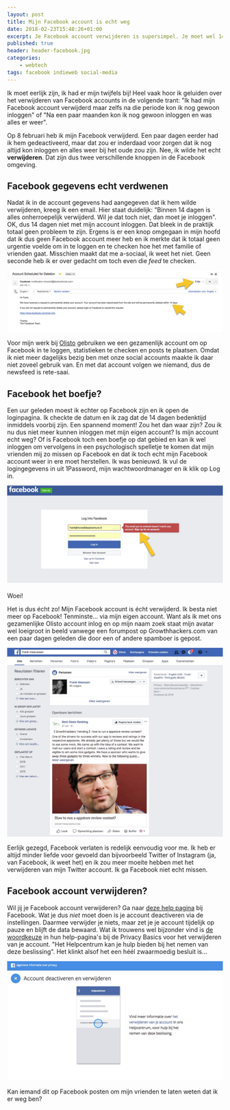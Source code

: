 ```yaml
---
layout: post
title: Mijn Facebook account is echt weg
date: 2018-02-23T15:48:26+01:00
excerpt: Je Facebook account verwijderen is supersimpel. Je moet wel 14 dagen geduld hebben.
published: true
header: header-facebook.jpg
categories: 
    - webtech
tags: facebook indieweb social-media
---
```

Ik moet eerlijk zijn, ik had er mijn twijfels bij! Heel vaak hoor ik geluiden over het verwijderen van Facebook accounts in de volgende trant: "Ik had mijn Facebook account verwijderd maar zelfs na die periode kon ik nog gewoon inloggen" of "Na een paar maanden kon ik nog gewoon inloggen en was alles er weer".

Op 8 februari heb ik mijn Facebook verwijderd. Een paar dagen eerder had ik hem gedeactiveerd, maar dat zou er inderdaad voor zorgen dat ik nog altijd kon inloggen en alles weer bij het oude zou zijn. Nee, ik wilde het echt **verwijderen**. Dat zijn dus twee verschillende knoppen in de Facebook omgeving. 

## Facebook gegevens echt verdwenen
Nadat ik in de account gegevens had aangegeven dat ik hem wilde verwijderen, kreeg ik een email. Hier staat duidelijk: "Binnen 14 dagen is alles onherroepelijk verwijderd. Wil je dat toch niet, dan moet je inloggen". OK, dus 14 dagen niet met mijn account inloggen. Dat bleek in de praktijk totaal geen probleem te zijn. Ergens is er een knop omgegaan in mijn hoofd dat ik dus geen Facebook account meer heb en ik merkte dat ik totaal geen urgentie voelde om in te loggen en te checken hoe het met familie of vrienden gaat. Misschien maakt dat me a-sociaal, ik weet het niet. Geen seconde heb ik er over gedacht om toch even die *feed* te checken. 

![De Facebook mail](/images/facebookmail.jpg)

Voor mijn werk bij [Olisto](https://olisto.com) gebruiken we een gezamenlijk account om op Facebook in te loggen, statistieken te checken en posts te plaatsen. Omdat ik niet meer dagelijks bezig ben met onze social accounts maakte ik daar niet zoveel gebruik van. En met dat account volgen we niemand, dus de newsfeed is rete-saai. 

## Facebook het boefje?
Een uur geleden moest ik echter op Facebook zijn en ik open de loginpagina. Ik checkte de datum en ik zag dat de 14 dagen bedenktijd inmiddels voorbij zijn. Een spannend moment! Zou het dan waar zijn? Zou ik nu dus niet meer kunnen inloggen met mijn eigen account? Is mijn account echt weg? Of is Facebook toch een boefje op dat gebied en kan ik wel inloggen om vervolgens in een psychologisch spelletje te komen dat mijn vrienden mij zo missen op Facebook en dat ik toch echt mijn Facebook account weer in ere moet herstellen. Ik was benieuwd. Ik vul de logingegevens in uit 1Password, mijn wachtwoordmanager en ik klik op Log in.

![Doei Facebook](/images/facebookdoei.jpg)

Woei!

Het is dus écht zo! Mijn Facebook account is écht verwijderd. Ik besta niet meer op Facebook! Tenminste... via mijn eigen account. Want als ik met ons gezamenlijke Olisto account inlog en op mijn naam zoek staat mijn avatar wel loeigroot in beeld vanwege een forumpost op Growthhackers.com van een paar dagen geleden die door een of andere spamboer is gepost.

![Hallo allemaal](/images/facebookava.jpg)

Eerlijk gezegd, Facebook verlaten is redelijk eenvoudig voor me. Ik heb er altijd minder liefde voor gevoeld dan bijvoorbeeld Twitter of Instagram (ja, van Facebook, ik weet het) en ik zou meer moeite hebben met het verwijderen van mijn Twitter account. Ik ga Facebook niet echt missen. 

## Facebook account verwijderen?

Wil jij je Facebook account verwijderen? Ga naar [deze help pagina](https://www.facebook.com/help/delete_account) bij Facebook. Wat je dus _niet_ moet doen is je account deactiveren via de instellingen. Daarmee verwijder je niets, maar zet je je account tijdelijk op pauze en blijft de data bewaard. Wat ik trouwens wel bijzonder vind is [de woordkeuze](https://www.facebook.com/about/basics/stay-safe-and-secure/deactivating#9) in hun help-pagina's bij de Privacy Basics voor het verwijderen van je account. "Het Helpcentrum kan je hulp bieden bij het nemen van deze beslissing". Het klinkt alsof het een héél zwaarmoedig besluit is...

![Zo zwaaaar](/images/facebookhulp.jpg)

Kan iemand dit op Facebook posten om mijn vrienden te laten weten dat ik er weg ben?